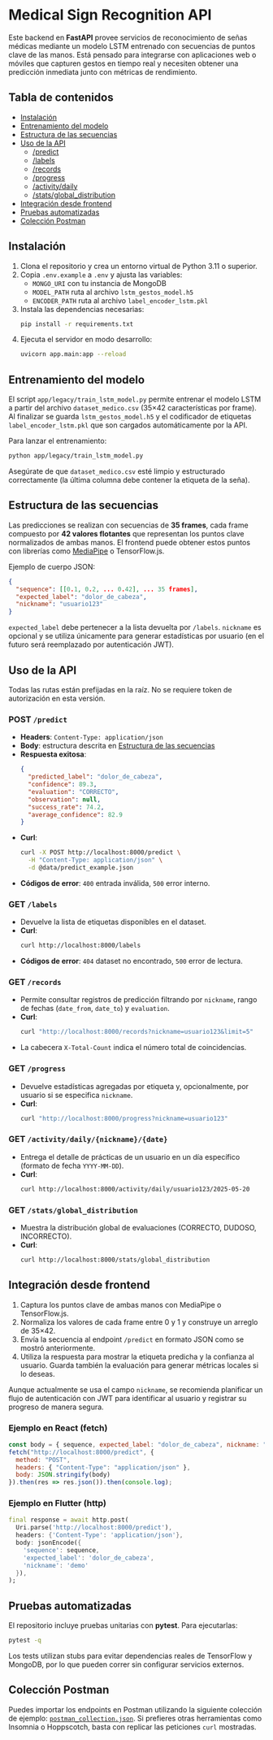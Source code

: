 # Medical Sign Recognition API

Este backend en **FastAPI** provee servicios de reconocimiento de señas médicas mediante un modelo LSTM entrenado con secuencias de puntos clave de las manos. Está pensado para integrarse con aplicaciones web o móviles que capturen gestos en tiempo real y necesiten obtener una predicción inmediata junto con métricas de rendimiento.

## Tabla de contenidos
- [Instalación](#instalación)
- [Entrenamiento del modelo](#entrenamiento-del-modelo)
- [Estructura de las secuencias](#estructura-de-las-secuencias)
- [Uso de la API](#uso-de-la-api)
  - [/predict](#post-predict)
  - [/labels](#get-labels)
  - [/records](#get-records)
  - [/progress](#get-progress)
  - [/activity/daily](#get-activitydailynicknamedate)
  - [/stats/global_distribution](#get-statsglobal_distribution)
- [Integración desde frontend](#integración-desde-frontend)
- [Pruebas automatizadas](#pruebas-automatizadas)
- [Colección Postman](#colección-postman)

## Instalación
1. Clona el repositorio y crea un entorno virtual de Python 3.11 o superior.
2. Copia `.env.example` a `.env` y ajusta las variables:
   - `MONGO_URI` con tu instancia de MongoDB
   - `MODEL_PATH` ruta al archivo `lstm_gestos_model.h5`
   - `ENCODER_PATH` ruta al archivo `label_encoder_lstm.pkl`
3. Instala las dependencias necesarias:
   ```bash
   pip install -r requirements.txt
   ```
4. Ejecuta el servidor en modo desarrollo:
   ```bash
   uvicorn app.main:app --reload
   ```

## Entrenamiento del modelo
El script `app/legacy/train_lstm_model.py` permite entrenar el modelo LSTM a partir del archivo `dataset_medico.csv` (35×42 características por frame). Al finalizar se guarda `lstm_gestos_model.h5` y el codificador de etiquetas `label_encoder_lstm.pkl` que son cargados automáticamente por la API.

Para lanzar el entrenamiento:
```bash
python app/legacy/train_lstm_model.py
```
Asegúrate de que `dataset_medico.csv` esté limpio y estructurado correctamente (la última columna debe contener la etiqueta de la seña).

## Estructura de las secuencias
Las predicciones se realizan con secuencias de **35 frames**, cada frame compuesto por **42 valores flotantes** que representan los puntos clave normalizados de ambas manos. El frontend puede obtener estos puntos con librerías como [MediaPipe](https://developers.google.com/mediapipe) o TensorFlow.js.

Ejemplo de cuerpo JSON:
```json
{
  "sequence": [[0.1, 0.2, ... 0.42], ... 35 frames],
  "expected_label": "dolor_de_cabeza",
  "nickname": "usuario123"
}
```
`expected_label` debe pertenecer a la lista devuelta por `/labels`. `nickname` es opcional y se utiliza únicamente para generar estadísticas por usuario (en el futuro será reemplazado por autenticación JWT).

## Uso de la API
Todas las rutas están prefijadas en la raíz. No se requiere token de autorización en esta versión.

### POST `/predict`
- **Headers**: `Content-Type: application/json`
- **Body**: estructura descrita en [Estructura de las secuencias](#estructura-de-las-secuencias)
- **Respuesta exitosa**:
  ```json
  {
    "predicted_label": "dolor_de_cabeza",
    "confidence": 89.3,
    "evaluation": "CORRECTO",
    "observation": null,
    "success_rate": 74.2,
    "average_confidence": 82.9
  }
  ```
- **Curl**:
  ```bash
  curl -X POST http://localhost:8000/predict \
    -H "Content-Type: application/json" \
    -d @data/predict_example.json
  ```
- **Códigos de error**: `400` entrada inválida, `500` error interno.

### GET `/labels`
- Devuelve la lista de etiquetas disponibles en el dataset.
- **Curl**:
  ```bash
  curl http://localhost:8000/labels
  ```
- **Códigos de error**: `404` dataset no encontrado, `500` error de lectura.

### GET `/records`
- Permite consultar registros de predicción filtrando por `nickname`, rango de fechas (`date_from`, `date_to`) y `evaluation`.
- **Curl**:
  ```bash
  curl "http://localhost:8000/records?nickname=usuario123&limit=5"
  ```
- La cabecera `X-Total-Count` indica el número total de coincidencias.

### GET `/progress`
- Devuelve estadísticas agregadas por etiqueta y, opcionalmente, por usuario si se especifica `nickname`.
- **Curl**:
  ```bash
  curl "http://localhost:8000/progress?nickname=usuario123"
  ```

### GET `/activity/daily/{nickname}/{date}`
- Entrega el detalle de prácticas de un usuario en un día específico (formato de fecha `YYYY-MM-DD`).
- **Curl**:
  ```bash
  curl http://localhost:8000/activity/daily/usuario123/2025-05-20
  ```

### GET `/stats/global_distribution`
- Muestra la distribución global de evaluaciones (CORRECTO, DUDOSO, INCORRECTO).
- **Curl**:
  ```bash
  curl http://localhost:8000/stats/global_distribution
  ```

## Integración desde frontend
1. Captura los puntos clave de ambas manos con MediaPipe o TensorFlow.js.
2. Normaliza los valores de cada frame entre 0 y 1 y construye un arreglo de 35×42.
3. Envía la secuencia al endpoint `/predict` en formato JSON como se mostró anteriormente.
4. Utiliza la respuesta para mostrar la etiqueta predicha y la confianza al usuario. Guarda también la evaluación para generar métricas locales si lo deseas.

Aunque actualmente se usa el campo `nickname`, se recomienda planificar un flujo de autenticación con JWT para identificar al usuario y registrar su progreso de manera segura.

### Ejemplo en React (fetch)
```javascript
const body = { sequence, expected_label: "dolor_de_cabeza", nickname: "demo" };
fetch("http://localhost:8000/predict", {
  method: "POST",
  headers: { "Content-Type": "application/json" },
  body: JSON.stringify(body)
}).then(res => res.json()).then(console.log);
```

### Ejemplo en Flutter (http)
```dart
final response = await http.post(
  Uri.parse('http://localhost:8000/predict'),
  headers: {'Content-Type': 'application/json'},
  body: jsonEncode({
    'sequence': sequence,
    'expected_label': 'dolor_de_cabeza',
    'nickname': 'demo'
  }),
);
```

## Pruebas automatizadas
El repositorio incluye pruebas unitarias con **pytest**. Para ejecutarlas:
```bash
pytest -q
```
Los tests utilizan stubs para evitar dependencias reales de TensorFlow y MongoDB, por lo que pueden correr sin configurar servicios externos.

## Colección Postman
Puedes importar los endpoints en Postman utilizando la siguiente colección de ejemplo: [`postman_collection.json`](postman_collection.json). Si prefieres otras herramientas como Insomnia o Hoppscotch, basta con replicar las peticiones `curl` mostradas.


